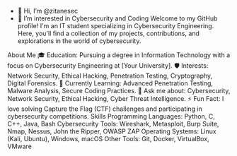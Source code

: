 - 👋 Hi, I’m @zitanesec
- 👀 I’m interested in Cybersecurity and Coding
Welcome to my GitHub profile! I'm an IT student specializing in Cybersecurity Engineering. Here, you'll find a collection of my projects, contributions, and explorations in the world of cybersecurity.

About Me
🎓 Education: Pursuing a degree in Information Technology with a focus on Cybersecurity Engineering at [Your University].
🛡️ Interests: Network Security, Ethical Hacking, Penetration Testing, Cryptography, Digital Forensics.
🌱 Currently Learning: Advanced Penetration Testing, Malware Analysis, Secure Coding Practices.
💬 Ask me about: Cybersecurity, Network Security, Ethical Hacking, Cyber Threat Intelligence.
⚡ Fun Fact: I love solving Capture the Flag (CTF) challenges and participating in cybersecurity competitions.
Skills
Programming Languages: Python, C, C++, Java, Bash
Cybersecurity Tools: Wireshark, Metasploit, Burp Suite, Nmap, Nessus, John the Ripper, OWASP ZAP
Operating Systems: Linux (Kali, Ubuntu), Windows, macOS
Other Tools: Git, Docker, VirtualBox, VMware


<!---
zitanesec/zitanesec is a ✨ special ✨ repository because its `README.md` (this file) appears on your GitHub profile.
You can click the Preview link to take a look at your changes.
--->
